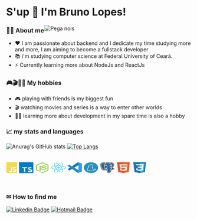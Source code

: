 # S'up 🤙 I'm Bruno Lopes!

<img src="https://i.pinimg.com/originals/25/8d/e6/258de6e09212931d30d5ca8683220b63.png" min-width="400px" max-width="400px" width="400px" align="right" alt="Pega nois">

### 👨‍💻 About me

- ❤ I am passionate about backend and I dedicate my time studying more and more, I am aiming to become a fullstack developer
- 📚 i'm studying computer science at Federal University of Ceará.
- ⚡ Currently learning more about NodeJs and ReactJs

### 🎮🎬👨‍💻 My hobbies

- 🎮 playing with friends is my biggest fun
- 🎬 watching movies and series is a way to enter other worlds
- 👨‍💻 learning more about development in my spare time is also a hobby

### 📈 my stats and languages

![Anurag's GitHub stats](https://github-readme-stats.vercel.app/api?username=brunoapollon&show_icons=true&theme=radical)
[![Top Langs](https://github-readme-stats.vercel.app/api/top-langs/?username=brunoapollon&layout=compact&show_icons=true&theme=radical)](https://github.com/anuraghazra/github-readme-stats)
<br>
<br>
<br>
<img align="center" alt="Bruno-Js" height="30"  src="https://raw.githubusercontent.com/devicons/devicon/master/icons/javascript/javascript-plain.svg">
<img align="center" alt="Bruno-Ts" height="30" width="40" src="https://raw.githubusercontent.com/devicons/devicon/master/icons/typescript/typescript-plain.svg">
<img align="center" alt="Bruno-node" height="30" width="40" src="https://raw.githubusercontent.com/devicons/devicon/master/icons/nodejs/nodejs-plain.svg">
<img align="center" alt="Bruno-react" height="30" width="40" src="https://raw.githubusercontent.com/devicons/devicon/master/icons/react/react-original.svg">
<img align="center" alt="Bruno-vscode" height="30" width="40" src="https://raw.githubusercontent.com/devicons/devicon/master/icons/vscode/vscode-original.svg">
<img align="center" alt="Bruno-yarn" height="30" width="40" src="https://raw.githubusercontent.com/devicons/devicon/master/icons/yarn/yarn-original.svg">
<img align="center" alt="Bruno-post" height="30" width="40" src="https://raw.githubusercontent.com/devicons/devicon/master/icons/postgresql/postgresql-original.svg">
<img align="center" alt="Bruno-HTML" height="30" width="40" src="https://raw.githubusercontent.com/devicons/devicon/master/icons/html5/html5-original.svg">
<img align="center" alt="Bruno-CSS" height="30" width="40" src="https://raw.githubusercontent.com/devicons/devicon/master/icons/css3/css3-original.svg">

<br>

### ✉ How to find me

[![Linkedin Badge](https://img.shields.io/badge/LinkedIn-1781EB?style=for-the-badge&logo=linkedin&logoColor=fff&labelColor=1781EB)](https://www.linkedin.com/in/bruno-vinicius-azevedo-lopes/) [![Hotmail Badge](https://img.shields.io/badge/Gmail-1781EB?style=for-the-badge&logo=gmail&logoColor=fff&labelColor=1781EB)](mailto:eusoubruno7@gmail.com)
